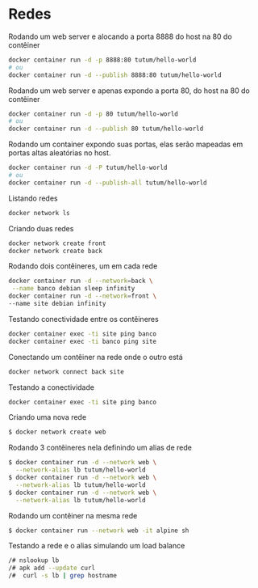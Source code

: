 #  Redes

Rodando um web server e alocando a porta 8888 do host na 80 do contêiner
~~~bash
docker container run -d -p 8888:80 tutum/hello-world
# ou
docker container run -d --publish 8888:80 tutum/hello-world
~~~

Rodando um web server e apenas expondo a porta 80, do host na 80 do contêiner

~~~bash
docker container run -d -p 80 tutum/hello-world
# ou
docker container run -d --publish 80 tutum/hello-world
~~~

Rodando um container expondo suas portas, elas serão mapeadas em portas altas aleatórias no host.

~~~bash
docker container run -d -P tutum/hello-world  
# ou
docker container run -d --publish-all tutum/hello-world  
~~~

Listando redes

~~~bash
docker network ls
~~~

Criando duas redes

~~~bash
docker network create front
docker network create back
~~~

Rodando dois contêineres, um em cada rede

~~~bash
docker container run -d --network=back \
 --name banco debian sleep infinity
docker container run -d --network=front \
--name site debian infinity
~~~

Testando conectividade entre os contêineres

~~~bash
docker container exec -ti site ping banco
docker container exec -ti banco ping site
~~~

Conectando um contêiner na rede onde o outro está

~~~bash
docker network connect back site
~~~

Testando a conectividade

~~~bash
docker container exec -ti site ping banco
~~~

Criando uma nova rede

~~~bash
$ docker network create web
~~~

Rodando 3 contêineres nela definindo um alias de rede

~~~bash
$ docker container run -d --network web \
  --network-alias lb tutum/hello-world
$ docker container run -d --network web \
  --network-alias lb tutum/hello-world
$ docker container run -d --network web \
  --network-alias lb tutum/hello-world
~~~

Rodando um contêiner na mesma rede

~~~bash
$ docker container run --network web -it alpine sh
~~~

Testando a rede e o alias simulando um load balance

~~~bash
/# nslookup lb
/# apk add --update curl
/#  curl -s lb | grep hostname
~~~

